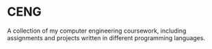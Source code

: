 # CENG
A collection of my computer engineering coursework, including assignments and projects written in different programming languages.
